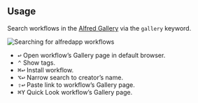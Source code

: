 ## Usage

Search workflows in the [Alfred Gallery](https://alfred.app/) via the `gallery` keyword.

![Searching for alfredapp workflows](images/gallery.png)

* <kbd>↩</kbd> Open workflow’s Gallery page in default browser.
* <kbd>⌃</kbd> Show tags.
* <kbd>⌘</kbd><kbd>↩</kbd> Install workflow.
* <kbd>⌥</kbd><kbd>↩</kbd> Narrow search to creator’s name.
* <kbd>⇧</kbd><kbd>↩</kbd> Paste link to workflow’s Gallery page.
* <kbd>⌘</kbd><kbd>Y</kbd> Quick Look workflow’s Gallery page.
